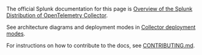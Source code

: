 The official Splunk documentation for this page is [Overview of the Splunk Distribution of OpenTelemetry Collector](https://docs.splunk.com/observability/en/gdi/opentelemetry/opentelemetry.html).

See architecture diagrams and deployment modes in [Collector deployment modes](https://docs.splunk.com/Observability/gdi/opentelemetry/deployment-modes.html).

For instructions on how to contribute to the docs, see [CONTRIBUTING.md](../CONTRIBUTING.md#documentation).



